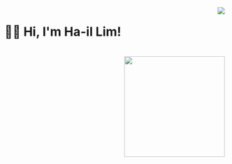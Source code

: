 <img align="right" src="https://visitor-badge.laobi.icu/badge?page_id=xxxjojo12.xxxjojo12" />

<h1>
  👋🏻 Hi, I'm Ha-il Lim!
<h1/>
<img align="right" src="https://media2.giphy.com/media/XxHVJxuogNP32/200.webp?cid=ecf05e47khghme42ew0ddgtffajybymiipe29kub5f59sd0j&ep=v1_gifs_search&rid=200.webp&ct=g" width="230" />

